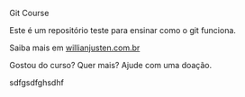 Git Course

Este é um repositório teste para ensinar como o git funciona.

Saiba mais em [willianjusten.com.br](https://willianjusten.com.br/)

Gostou do curso? Quer mais? Ajude com uma doação.


sdfgsdfghsdhf